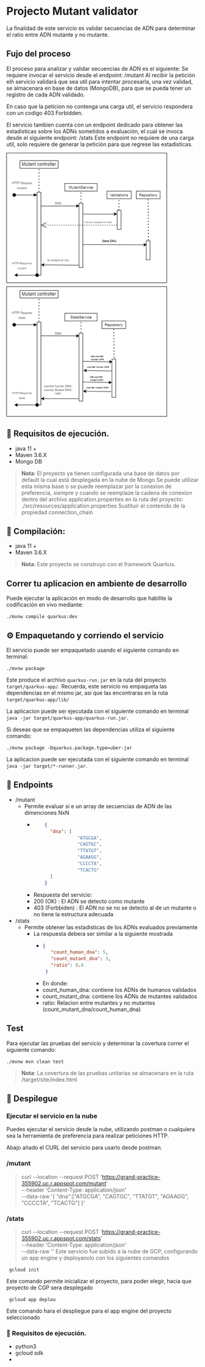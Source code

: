 # Projecto Mutant validator 

La finalidad de este servicio es validar secuencias de ADN para determinar el ratio entre ADN mutante y no mutante.

## Fujo del proceso

El proceso para analizar y validar secuencias de ADN es el siguiente:
Se requiere invocar el servicio desde el endpoint: /mutant
Al recibir la petición elñ servicio validará que sea util para intentar procesarla, una vez validad, 
se almacenara en base de datos (MongoDB), para que se pueda tener un registro de cada ADN validado.

En caso que la peticion no contenga una carga util, el servicio respondera con un codigo 403 Forbidden.

El servicio tambien cuenta con un endpoint dedicado para obtener las estadisticas sobre los ADNs sometidos a evaluación, 
el cual se invoca desde el siguiente endpoint: /stats
Este endpoint no requiere de una carga util, solo requiere de generar la petición para que regrese las estadisticas.

![](./assets/sequence_diagram.png)


## 📝 Requisitos de ejecución. 

- java 11 + 
- Maven 3.6.X
- Mongo DB
>**Nota**: El proyecto ya tienen configurada una base de datos por default la cual está desplegada en la nube de Mongo
> Se puede utilizar esta misma base o se puede reemplazar por la conexion de preferencia, siempre y cuando se reemplaze
> la cadena de conexíon dentro del archivo application.properties en la ruta del proyecto: ./src/resources/application.properties
> Sustituir el contenido de la propiedad connection_chain

## 🔨 Compilación:

- java 11 +
- Maven 3.6.X

>**Nota**: Este proyecto se construyo con el framework Quarkus.

## Correr tu aplicacion en ambiente de desarrollo

Puede ejecutar la aplicación en modo de desarrollo que habilite la codificación en vivo mediante:
```shell script
./mvnw compile quarkus:dev
```

## ⚙ Empaquetando y corriendo el servicio

El servicio puede ser empaquetado usando el siguiente comando en terminal:
```shell script
./mvnw package
```
Este produce el archivo `quarkus-run.jar` en la ruta del proyecto `target/quarkus-app/`.
Recuerda, este servicio no empaqueta las dependencias en el mismo jar, asi que las encontraras en la ruta `target/quarkus-app/lib/`

La aplicacion puede ser ejecutada con el siguiente comando en terminal `java -jar target/quarkus-app/quarkus-run.jar`.

Si deseas que se empaqueten las dependencias utiliza el siguiente comando:
```shell script
./mvnw package -Dquarkus.package.type=uber-jar
```
La aplicacion puede ser ejecutada con el siguiente comando en terminal  `java -jar target/*-runner.jar`.

## 📍 Endpoints
- /mutant
  - Permite evaluar si e un array de secuencias de ADN de las dimenciones NxN
    - ```json
          {
            "dna": [
                      "ATGCGA",
                      "CAGTGC",
                      "TTATGT",
                      "AGAAGG",
                      "CCCCTA",
                      "TCACTG"
            ]
          }
      ```
    - Respuesta del servicio: 
    - 200 (OK) : El ADN se detecto como mutante
    - 403 (Forbbiden) : El ADN no se no se detecto al de un mutante o no tiene la estructura adecuada
- /stats
  - Permite obtener las estadisticas de los ADNs evaluados previamente
    - La respuesta debera ser similar a la siguiente mostrada
      - ```json
        {
           "count_human_dna": 5,
           "count_mutant_dna": 3,
           "ratio": 0.6
         }
        ```
      - En donde:
      - count_human_dna: contiene los ADNs de humanos validados
      - count_mutant_dna: contiene los ADNs de mutantes validados
      - ratio: Relacion entre mutantes y no mutantes (count_mutant_dna/count_human_dna)
## Test
Para ejecutar las pruebas del servicio y determinar la covertura correr el siguiente comando:
```shell script
./mvnw mvn clean test
```
>**Nota**: La covertura de las pruebas unitarias se almacenara en la ruta /target/site/index.html

## 🚀 Despilegue
### Ejecutar el servicio en la nube

Puedes ejecutar el servicio desde la nube, utilizando postman o cualquiera sea la herramienta de preferencia para realizar peticiones HTTP.

Abajo añado el CURL del servicio para usarlo desde postman. 

### /mutant
>curl --location --request POST 'https://grand-practice-355902.uc.r.appspot.com/mutant' \
--header 'Content-Type: application/json' \
--data-raw '{
"dna":["ATGCGA", "CAGTGC", "TTATGT", "AGAAGG", "CCCCTA", "TCACTG"]
}'

### /stats

>curl --location --request POST 'https://grand-practice-355902.uc.r.appspot.com/stats' \
--header 'Content-Type: application/json' \
--data-raw ''
Este servicio fue subido a la nube de GCP, configurando un app engine y deployanolo con los siguientes comandos  

```shell script
 gcloud init
```
Este comando permite inicializar el proyecto, para poder elegir, hacia que proyecto de CGP sera desplegado

```shell script
 gcloud app deplou
```
Este comando hara el despliegue para el app engine del proyecto seleccionado

 ### 📝 Requisitos de ejecución. 
 - python3
 - gcloud sdk
 -  
